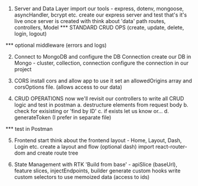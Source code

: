 1. Server and Data Layer
   import our tools - express, dotenv, mongoose, asyncHandler, bcrypt etc.
   create our express server and test that's it's live
   once server is created with think about 'data' path
   routes, controllers, Model
   \*\*\* STANDARD CRUD OPS (create, update, delete, login, logout)

\*\*\* optional middleware (errors and logs)

2. Connect to MongoDB and configure the DB Connection
   create our DB in Mongo - cluster, collection, connection
   configure the connection in our project

3. CORS
   install cors and allow app to use it
   set an allowedOrigins array and corsOptions file. (allows access to our data)

4. CRUD OPERATIONS
   now we'll revisit our controllers to write all CRUD logic and test in postman
   a. destructure elements from request body
   b. check for exisisting or 'find by ID'
   c. if exists let us know or...
   d. generateToken (I prefer in separate file)

\*\*\* test in Postman

5. Frontend
   start think about the frontend layout - Home, Layout, Dash, Login etc.
   create a layout and flow (optional dash)
   import react-router-dom and create route tree

6. State Management with RTK
   'Build from base' - apiSlice (baseUrl), feature slices, injectEndpoints, builder
   generate custom hooks
   write custom selectors to use memoized data (access to ids)
